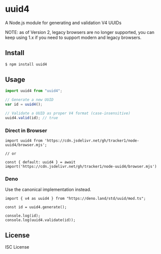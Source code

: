 # uuid4

A Node.js module for generating and validation V4 UUIDs

NOTE: as of Version 2, legacy browsers are no longer supported, you can keep using 1.x if you need
to support modern and legacy browsers.

## Install

```bash
$ npm install uuid4
```

## Usage

```javascript
import uuid4 from "uuid4";

// Generate a new UUID
var id = uuid4();

// Validate a UUID as proper V4 format (case-insensitive)
uuid4.valid(id); // true
```

### Direct in Browser

```
import uuid4 from 'https://cdn.jsdelivr.net/gh/tracker1/node-uuid4/browser.mjs';

// or

const { default: uuid4 } = await import('https://cdn.jsdelivr.net/gh/tracker1/node-uuid4/browser.mjs')
```

### Deno

Use the canonical implementation instead.

```
import { v4 as uuid4 } from "https://deno.land/std/uuid/mod.ts";

const id = uuid4.generate();

console.log(id);
console.log(uuid4.validate(id));
```

## License

ISC License

